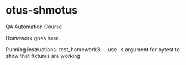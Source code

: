 # otus-shmotus
QA Automation Course

Homework goes here.

Running instructions:
test_homework3 — use -s argument for pytest to show that fixtures are working
